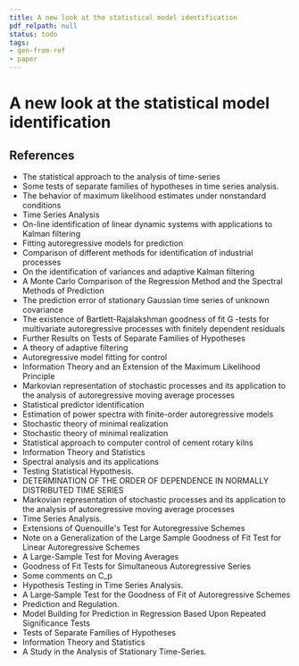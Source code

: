 ```yaml
---
title: A new look at the statistical model identification
pdf_relpath: null
status: todo
tags:
- gen-from-ref
- paper
---
```


# A new look at the statistical model identification

## References

- The statistical approach to the analysis of time-series
- Some tests of separate families of hypotheses in time series analysis.
- The behavior of maximum likelihood estimates under nonstandard conditions
- Time Series Analysis
- On-line identification of linear dynamic systems with applications to Kalman filtering
- Fitting autoregressive models for prediction
- Comparison of different methods for identification of industrial processes
- On the identification of variances and adaptive Kalman filtering
- A Monte Carlo Comparison of the Regression Method and the Spectral Methods of Prediction
- The prediction error of stationary Gaussian time series of unknown covariance
- The existence of Bartlett-Rajalakshman goodness of fit G -tests for multivariate autoregressive processes with finitely dependent residuals
- Further Results on Tests of Separate Families of Hypotheses
- A theory of adaptive filtering
- Autoregressive model fitting for control
- Information Theory and an Extension of the Maximum Likelihood Principle
- Markovian representation of stochastic processes and its application to the analysis of autoregressive moving average processes
- Statistical predictor identification
- Estimation of power spectra with finite-order autoregressive models
- Stochastic theory of minimal realization
- Stochastic theory of minimal realization
- Statistical approach to computer control of cement rotary kilns
- Information Theory and Statistics
- Spectral analysis and its applications
- Testing Statistical Hypothesis.
- DETERMINATION OF THE ORDER OF DEPENDENCE IN NORMALLY DISTRIBUTED TIME SERIES
- Markovian representation of stochastic processes and its application to the analysis of autoregressive moving average processes
- Time Series Analysis.
- Extensions of Quenouille's Test for Autoregressive Schemes
- Note on a Generalization of the Large Sample Goodness of Fit Test for Linear Autoregressive Schemes
- A Large-Sample Test for Moving Averages
- Goodness of Fit Tests for Simultaneous Autoregressive Series
- Some comments on C_p
- Hypothesis Testing in Time Series Analysis.
- A Large‐Sample Test for the Goodness of Fit of Autoregressive Schemes
- Prediction and Regulation.
- Model Building for Prediction in Regression Based Upon Repeated Significance Tests
- Tests of Separate Families of Hypotheses
- Information Theory and Statistics
- A Study in the Analysis of Stationary Time-Series.
